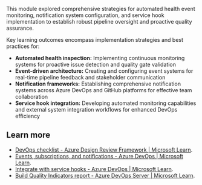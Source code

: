 This module explored comprehensive strategies for automated health event monitoring, notification system configuration, and service hook implementation to establish robust pipeline oversight and proactive quality assurance.

Key learning outcomes encompass implementation strategies and best practices for:

- **Automated health inspection:** Implementing continuous monitoring systems for proactive issue detection and quality gate validation
- **Event-driven architecture:** Creating and configuring event systems for real-time pipeline feedback and stakeholder communication
- **Notification frameworks:** Establishing comprehensive notification systems across Azure DevOps and GitHub platforms for effective team collaboration
- **Service hook integration:** Developing automated monitoring capabilities and external system integration workflows for enhanced DevOps efficiency

## Learn more

- [DevOps checklist - Azure Design Review Framework \| Microsoft Learn](/azure/architecture/checklist/dev-ops).
- [Events, subscriptions, and notifications - Azure DevOps \| Microsoft Learn](/azure/devops/notifications/concepts-events-and-notifications).
- [Integrate with service hooks - Azure DevOps \| Microsoft Learn](/azure/devops/service-hooks/overview).
- [Build Quality Indicators report - Azure DevOps Server \| Microsoft Learn](/azure/devops/report/sql-reports/build-quality-indicators-report).
